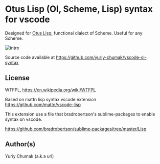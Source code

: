 # Otus Lisp (Ol, Scheme, Lisp) syntax for vscode

Designed for [Otus Lisp](https://github.com/yuriy-chumak/ol/), functional dialect of Scheme. Useful for any Scheme.

![intro](https://yuriy-chumak.github.io/images/vscode-ol-syntax.screenshot2.jpg)

Source code available at https://github.com/yuriy-chumak/vscode-ol-syntax


## License

WTFPL, https://en.wikipedia.org/wiki/WTFPL

Based on mattn lisp syntax vscode extension https://github.com/mattn/vscode-lisp

This extension use a file that bradrobertson's sublime-packages to enable syntax on vscode.

https://github.com/bradrobertson/sublime-packages/tree/master/Lisp


## Author(s)

Yuriy Chumak (a.k.a uri)
